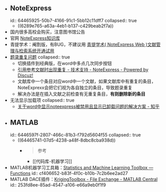 - ## NoteExpress
  id:: 64465925-50b7-4166-91c1-5bb12c11dff7
  collapsed:: true
	- ((6289e765-a63a-4eb1-b137-c429beab2f7a))
- 国内很多高校会购买，注意图书馆公告
- 官网 [NoteExpress知识库](http://www.inoteexpress.com/wiki/index.php/%E9%A6%96%E9%A1%B5)
- 青提学术：阉割版，有BUG，不建议用 [青提学术( NoteExpress Web )文献管理与检索系统开通试用](http://lib.nuc.edu.cn/new/View.action?objid=1441&cstype=zygg)
- [题录重复问题](http://forum.inoteexpress.com:60080/forum.php?mod=viewthread&tid=2939&highlight=%E5%BC%95%E6%96%87%E9%87%8D%E5%A4%8D)
  collapsed:: true
	- 切换插件到经典版，在word中多点几次同步按钮
	- [引用参考文献时出现重复 - 技术支持 - NoteExpress - Powered by Discuz!](http://forum.inoteexpress.com:60080/forum.php?mod=viewthread&tid=5618&highlight=%E9%87%8D%E5%A4%8D)
	- 文献库中一个条目对应word中一个文献，如果文献库中有重复的条目，NoteExprexx会把它们视为各自独立的条目，导致题录重复
	- 解决办法是在插入文献之前检查有无重复条目，**有则删除新的条目**
- 无法显示加载项
  collapsed:: true
	- [关于word中显示noteexpress被禁用且显示已卸载问题的解决方案 - 知乎](https://zhuanlan.zhihu.com/p/125707774)
- ## MATLAB
  id:: 6446597f-2807-466c-81b3-f792d5604f55
  collapsed:: true
	- ((64465741-07d5-4238-a48f-8dbc8cba938d))
		- >参考
			- [[代码库-机器学习]]
- MATLAB机器学习工具箱：[Statistics and Machine Learning Toolbox — Functions](https://ww2.mathworks.cn/help/stats/referencelist.html?type=function&listtype=cat&category=index&blocktype=all&capability=&s_tid=CRUX_lftnav)
  id:: cf406652-b83f-4f0c-b10b-7c2b6ee2ad27
- MATLAB DACE插件：[KrigingToolbox - File Exchange - MATLAB Central](https://ww2.mathworks.cn/matlabcentral/fileexchange/59960-krigingtoolbox)
  id:: 253fd8ee-85ad-4547-a106-e66a9eb0f1f9
